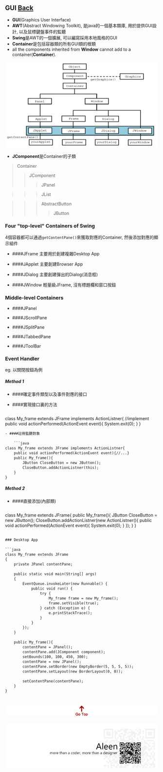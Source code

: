 ## GUI [Back](./../Java.md)

- **GUI**(Graphics User Interface)
- **AWT**(Abstract Windowing Toolkit), 是java的一個基本類庫, 用於提供GUI設計, 以及鼠標鍵盤事件的監聽
- **Swing**是AWT的一個擴展, 可以編寫採用本地風格的GUI
- **Container**是包括容器類的所有GUI類的根類
- all the components inherited from **Window** cannot add to a container(**Container**).

<img src="./Class.png">

- **JComponent**是Container的子類

>Container
>>JComponent
>>>JPanel

>>>JList

>>>AbstractButton
>>>>JButton

### Four "top-level" Containers of Swing
4個容器都可以通過`getContentPane()`來獲取對應的Container, 然後添加對應的顯示組件

- ####JFrame
主要用於創建複雜Desktop App

- ####JApplet
主要創建Browser App

- ####JDialog
主要創建彈出的Dialog(消息框)

- ####JWindow
輕量級JFrame, 沒有標題欄和窗口按鈕

### Middle-level Containers

- ####JPanel

- ####JScrollPane

- ####JSplitPane

- ####JTabbedPane

- ####JToolBar

### Event Handler
eg. 以關閉按鈕為例

##### Method 1

- ####確定事件類型以及事件對應的接口

- ####實現接口裏的方法

	```java
class My_frame extends JFrame implements ActionListner{
	//implement
	public void actionPerformed(ActionEvent event){
		System.exit(0);
	}
}
```
- ####註冊監聽對象

	```java
class My_frame extends JFrame implements ActionListner{
	public void actionPerformed(ActionEvent event){//...}
	public My_frame(){
		JButton CloseButton = new JButton();
		CloseButton.addActionListner(this);
	}
}
```

##### Method 2
- ####直接添加(內部類)

	```java
class My_frame extends JFrame{
	public My_frame(){
		JButton CloseButton = new JButton();
		CloseButton.addActionListner(new ActionListner(){
			public void actionPerformed(ActionEvent event){
				System.exit(0);
			}
		});
	}
}
```

### Desktop App

```java
class My_frame extends JFrame
{
	private JPanel contentPane;
	
	public static void main(String[] args)
	{
		EventQueue.invokeLater(new Runnable() {
			public void run() {
				try {
					My_frame frame = new My_frame();
					frame.setVisible(true);
				} catch (Exception e) {
					e.printStackTrace();
				}
			}
		});
	}

	public My_frame(){
		contentPane = JPanel();
		contentPane.add(JComponent component);
		setBounds(100, 100, 450, 300);
		contentPane = new JPanel();
		contentPane.setBorder(new EmptyBorder(5, 5, 5, 5));
		contentPane.setLayout(new BorderLayout(0, 0));
		
		setContentPane(contentPane);
	}
}
```

<a href="#" style="left:200px;"><img src="./../../../pic/gotop.png"></a>
=====
<a href="http://aleen42.github.io/" target="_blank" ><img src="./../../../pic/tail.gif"></a>
